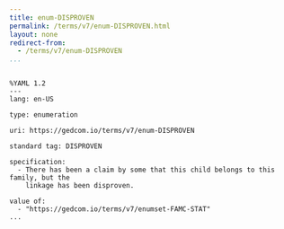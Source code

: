 ```yaml
---
title: enum-DISPROVEN
permalink: /terms/v7/enum-DISPROVEN.html
layout: none
redirect-from:
  - /terms/v7/enum-DISPROVEN
...
```


```

%YAML 1.2
---
lang: en-US

type: enumeration

uri: https://gedcom.io/terms/v7/enum-DISPROVEN

standard tag: DISPROVEN

specification:
  - There has been a claim by some that this child belongs to this family, but the
    linkage has been disproven.

value of:
  - "https://gedcom.io/terms/v7/enumset-FAMC-STAT"
...

```
